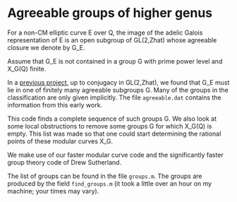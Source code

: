 # Agreeable groups of higher genus

For a non-CM elliptic curve E over Q, the image of the adelic Galois representation of E is an open subgroup of GL(2,Zhat) whose agreeable closure we denote by G_E.

Assume that G_E is not contained in a group G with prime power level and X_G(Q) finite.

In a [previous project](https://github.com/davidzywina/OpenImage), up to conjugacy in GL(2,Zhat), we found that G_E must lie in one of finitely many agreeable subgroups G.  Many of the groups in the classification are only given implicitly.  The file `agreeable.dat` contains the information from this early work.

This code finds a complete sequence of such groups G.   We also look at some local obstructions to remove some groups G for which X_G(Q) is empty.  This list was made so that one could start determining the rational points of these modular curves X_G.

We make use of our faster modular curve code and the significantly faster group theory code of Drew Sutherland.

The list of groups can be found in the file `groups.m`.    The groups are produced by the field `find_groups.m` (it took a little over an hour on my machine; your times may vary).